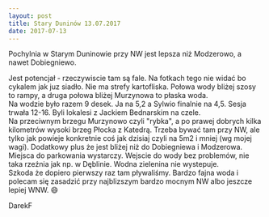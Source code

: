 ```yaml
---
layout: post
title: Stary Duninów 13.07.2017
date: 2017-07-13
---
```


Pochylnia w Starym Duninowie przy NW jest lepsza niż Modzerowo, a nawet Dobiegniewo.  

Jest potencjał - rzeczywiscie tam są fale. Na fotkach tego nie widać bo cykalem jak juz siadło.
Nie ma strefy kartofliska. Połowa wody bliżej szosy to rampy, a druga połowa bliżej Murzynowa to płaska woda.  
Na wodzie było razem 9 desek. Ja na 5,2 a Sylwio finalnie na 4,5. Sesja trwała 12-16. 
Byli lokalesi z Jackiem Bednarskim na czele.  
Na przeciwnym brzegu Murzynowo czyli "rybka", a po prawej dobrych kilka kilometrów wysoki brzeg Płocka z Katedrą.
Trzeba bywać tam przy NW, ale tylko jak powieje konkretnie coś jak dzisiaj czyli na 5m2 i mniej (wg mojej wagi).
Dodatkowy plus że jest bliżej niż do Dobiegniewa i Modzerowa. Miejsca do parkowania wystarczy.
Wejscie do wody bez problemów, nie taka rzeźnia jak np. w Dęblinie. Wodna zielenina nie wystepuje.  
Szkoda że dopiero pierwszy raz tam pływaliśmy.
Bardzo fajna woda i polecam się zasadzić przy najblizszym bardzo mocnym NW albo jeszcze lepiej WNW. :smile:  

DarekF  
